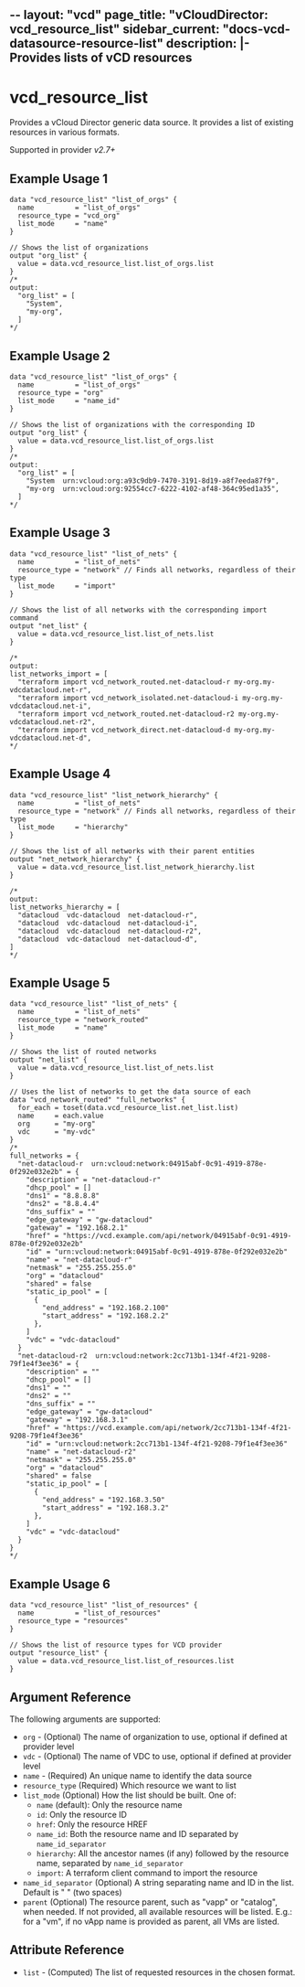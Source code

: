 --
layout: "vcd"
page_title: "vCloudDirector: vcd_resource_list"
sidebar_current: "docs-vcd-datasource-resource-list"
description: |-
  Provides lists of vCD resources
---

# vcd\_resource_list

Provides a vCloud Director generic data source. It provides a list of existing resources in various formats.

Supported in provider *v2.7+*

## Example Usage 1

```hcl
data "vcd_resource_list" "list_of_orgs" {
  name          = "list_of_orgs"
  resource_type = "vcd_org"
  list_mode     = "name"
}

// Shows the list of organizations
output "org_list" {
  value = data.vcd_resource_list.list_of_orgs.list
}
/* 
output:
  "org_list" = [
    "System",
    "my-org",
  ]
*/
```

## Example Usage 2

```hcl
data "vcd_resource_list" "list_of_orgs" {
  name          = "list_of_orgs"
  resource_type = "org"
  list_mode     = "name_id"
}

// Shows the list of organizations with the corresponding ID
output "org_list" {
  value = data.vcd_resource_list.list_of_orgs.list
}
/* 
output:
  "org_list" = [
    "System  urn:vcloud:org:a93c9db9-7470-3191-8d19-a8f7eeda87f9",
    "my-org  urn:vcloud:org:92554cc7-6222-4102-af48-364c95ed1a35",
  ]
*/
```

## Example Usage 3
```hcl
data "vcd_resource_list" "list_of_nets" {
  name          = "list_of_nets"
  resource_type = "network" // Finds all networks, regardless of their type
  list_mode     = "import"
}

// Shows the list of all networks with the corresponding import command
output "net_list" {
  value = data.vcd_resource_list.list_of_nets.list
}

/*
output: 
list_networks_import = [
  "terraform import vcd_network_routed.net-datacloud-r my-org.my-vdcdatacloud.net-r",
  "terraform import vcd_network_isolated.net-datacloud-i my-org.my-vdcdatacloud.net-i",
  "terraform import vcd_network_routed.net-datacloud-r2 my-org.my-vdcdatacloud.net-r2",
  "terraform import vcd_network_direct.net-datacloud-d my-org.my-vdcdatacloud.net-d",
*/
```

## Example Usage 4
```hcl
data "vcd_resource_list" "list_network_hierarchy" {
  name          = "list_of_nets"
  resource_type = "network" // Finds all networks, regardless of their type
  list_mode     = "hierarchy"
}

// Shows the list of all networks with their parent entities
output "net_network_hierarchy" {
  value = data.vcd_resource_list.list_network_hierarchy.list
}

/*
output: 
list_networks_hierarchy = [
  "datacloud  vdc-datacloud  net-datacloud-r",
  "datacloud  vdc-datacloud  net-datacloud-i",
  "datacloud  vdc-datacloud  net-datacloud-r2",
  "datacloud  vdc-datacloud  net-datacloud-d",
]
*/
```

## Example Usage 5
```hcl
data "vcd_resource_list" "list_of_nets" {
  name          = "list_of_nets"
  resource_type = "network_routed"
  list_mode     = "name"
}

// Shows the list of routed networks
output "net_list" {
  value = data.vcd_resource_list.list_of_nets.list
}

// Uses the list of networks to get the data source of each
data "vcd_network_routed" "full_networks" {
  for_each = toset(data.vcd_resource_list.net_list.list)
  name     = each.value
  org      = "my-org"
  vdc      = "my-vdc"
}
/* 
full_networks = {
  "net-datacloud-r  urn:vcloud:network:04915abf-0c91-4919-878e-0f292e032e2b" = {
    "description" = "net-datacloud-r"
    "dhcp_pool" = []
    "dns1" = "8.8.8.8"
    "dns2" = "8.8.4.4"
    "dns_suffix" = ""
    "edge_gateway" = "gw-datacloud"
    "gateway" = "192.168.2.1"
    "href" = "https://vcd.example.com/api/network/04915abf-0c91-4919-878e-0f292e032e2b"
    "id" = "urn:vcloud:network:04915abf-0c91-4919-878e-0f292e032e2b"
    "name" = "net-datacloud-r"
    "netmask" = "255.255.255.0"
    "org" = "datacloud"
    "shared" = false
    "static_ip_pool" = [
      {
        "end_address" = "192.168.2.100"
        "start_address" = "192.168.2.2"
      },
    ]
    "vdc" = "vdc-datacloud"
  }
  "net-datacloud-r2  urn:vcloud:network:2cc713b1-134f-4f21-9208-79f1e4f3ee36" = {
    "description" = ""
    "dhcp_pool" = []
    "dns1" = ""
    "dns2" = ""
    "dns_suffix" = ""
    "edge_gateway" = "gw-datacloud"
    "gateway" = "192.168.3.1"
    "href" = "https://vcd.example.com/api/network/2cc713b1-134f-4f21-9208-79f1e4f3ee36"
    "id" = "urn:vcloud:network:2cc713b1-134f-4f21-9208-79f1e4f3ee36"
    "name" = "net-datacloud-r2"
    "netmask" = "255.255.255.0"
    "org" = "datacloud"
    "shared" = false
    "static_ip_pool" = [
      {
        "end_address" = "192.168.3.50"
        "start_address" = "192.168.3.2"
      },
    ]
    "vdc" = "vdc-datacloud"
  }
}
*/
```

## Example Usage 6

```hcl
data "vcd_resource_list" "list_of_resources" {
  name          = "list_of_resources"
  resource_type = "resources"
}

// Shows the list of resource types for VCD provider
output "resource_list" {
  value = data.vcd_resource_list.list_of_resources.list
}
```

## Argument Reference

The following arguments are supported:

* `org` - (Optional) The name of organization to use, optional if defined at provider level
* `vdc` - (Optional) The name of VDC to use, optional if defined at provider level
* `name` - (Required) An unique name to identify the data source
* `resource_type` (Required) Which resource we want to list
* `list_mode` (Optional) How the list should be built. One of:
    * `name` (default): Only the resource name
    * `id`: Only the resource ID
    * `href`: Only the resource HREF
    * `name_id`: Both the resource name and ID separated by `name_id_separator`
    * `hierarchy`: All the ancestor names (if any) followed by the resource name, separated by `name_id_separator`
    * `import`: A terraform client command to import the resource
* `name_id_separator` (Optional) A string separating name and ID in the list. Default is "  " (two spaces)
* `parent` (Optional) The resource parent, such as "vapp" or "catalog", when needed. If not provided, all available
resources will be listed. E.g.: for a "vm", if no vApp name is provided as parent, all VMs are listed.

## Attribute Reference

* `list` - (Computed) The list of requested resources in the chosen format.
